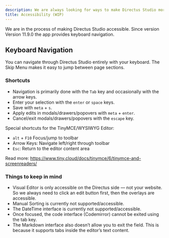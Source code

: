```yaml
---
description: We are always looking for ways to make Directus Studio more accessible. Here are some of the methods we currently support.
title: Accessibility (WIP)
---
```


We are in the process of making Directus Studio accessible. Since version Version 11.9.0 the app provides keyboard navigation.

## Keyboard Navigation

You can navigate through Directus Studio entirely with your keyboard. The Skip Menu makes it easy to jump between page sections.

### Shortcuts

- Navigation is primarily done with the `Tab` key and occasionally with the arrow keys.
- Enter your selection with the `enter` or `space` keys.
- Save with `meta` + `s`.
- Apply edits in modals/drawers/popovers with `meta` + `enter`.
- Cancel/exit modals/drawers/popovers with the `escape` key.

Special shortcuts for the TinyMCE/WYSIWYG Editor:

- `alt` + `F10` Focus/jump to toolbar
- Arrow Keys: Navigate left/right through toolbar
- `Esc`: Return to the editor content area

Read more: https://www.tiny.cloud/docs/tinymce/6/tinymce-and-screenreaders/

### Things to keep in mind

- Visual Editor is only accessible on the Directus side — not your website. So we always need to click an edit button first, then the
  overlays are accessible.
- Manual Sorting is currently not supported/accessible.
- The DateTime interface is currently not supported/accessible.
- Once focused, the code interface (Codemirror) cannot be exited using the tab key.
- The Markdown interface also doesn’t allow you to exit the field. This is because it supports tabs inside the editor’s
  text content.
